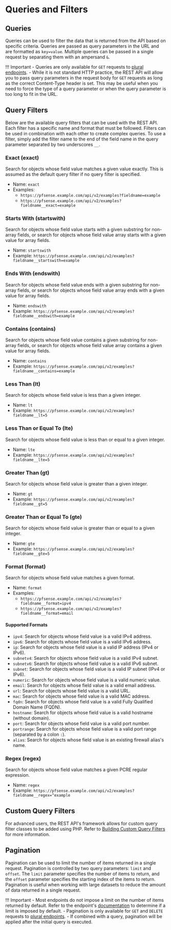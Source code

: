 # Queries and Filters

## Queries

Queries can be used to filter the data that is returned from the API based on specific criteria. Queries are passed as
query parameters in the URL and are formatted as `key=value`. Multiple queries can be passed in a single request by
separating them with an ampersand `&`.

!!! Important
    - Queries are only available for `GET` requests to [plural endpoints](./ENDPOINT_TYPES.md#plural-many-endpoints).
    - While it is not standard HTTP practice, the REST API will allow you to pass query parameters in the request body
    for `GET` requests as long as the correct Content-Type header is set. This may be useful when you need to force
    the type of a query parameter or when the query parameter is too long to fit in the URL.

## Query Filters

Below are the available query filters that can be used with the REST API. Each filter has a specific name and format that
must be followed. Filters can be used in combination with each other to create complex queries. To use a filter, simply
add the filter name to the end of the field name in the query parameter separated by two underscores `__`.

### Exact (exact)

Search for objects whose field value matches a given value exactly. This is assumed as the default query filter if no
query filter is specified.

- Name: `exact`
- Examples:
    - `https://pfsense.example.com/api/v2/examples?fieldname=example`
    - `https://pfsense.example.com/api/v2/examples?fieldname__exact=example`

### Starts With (startswith)

Search for objects whose field value starts with a given substring for non-array fields, or search for objects whose field
value array starts with a given value for array fields.

- Name: `startswith`
- Example: `https://pfsense.example.com/api/v2/examples?fieldname__startswith=example`

### Ends With (endswith)

Search for objects whose field value ends with a given substring for non-array fields, or search for objects whose field
value array ends with a given value for array fields.

- Name: `endswith`
- Example: `https://pfsense.example.com/api/v2/examples?fieldname__endswith=example`

### Contains (contains)

Search for objects whose field value contains a given substring for non-array fields, or search for objects whose field
value array contains a given value for array fields.

- Name: `contains`
- Example: `https://pfsense.example.com/api/v2/examples?fieldname__contains=example`

### Less Than (lt)

Search for objects whose field value is less than a given integer.

- Name: `lt`
- Example: `https://pfsense.example.com/api/v2/examples?fieldname__lt=5`

### Less Than or Equal To (lte)

Search for objects whose field value is less than or equal to a given integer.

- Name: `lte`
- Example: `https://pfsense.example.com/api/v2/examples?fieldname__lte=5`

### Greater Than (gt)

Search for objects whose field value is greater than a given integer.

- Name: `gt`
- Example: `https://pfsense.example.com/api/v2/examples?fieldname__gt=5`

### Greater Than or Equal To (gte)

Search for objects whose field value is greater than or equal to a given integer.

- Name: `gte`
- Example: `https://pfsense.example.com/api/v2/examples?fieldname__gte=5`

### Format (format)

Search for objects whose field value matches a given format.

- Name: `format`
- Examples: 
  - `https://pfsense.example.com/api/v2/examples?fieldname__format=ipv4`
  - `https://pfsense.example.com/api/v2/examples?fieldname__format=email`

#### Supported Formats

- `ipv4`: Search for objects whose field value is a valid IPv4 address.
- `ipv6`: Search for objects whose field value is a valid IPv6 address.
- `ip`: Search for objects whose field value is a valid IP address (IPv4 or IPv6).
- `subnetv4`: Search for objects whose field value is a valid IPv4 subnet.
- `subnetv6`: Search for objects whose field value is a valid IPv6 subnet.
- `subnet`: Search for objects whose field value is a valid IP subnet (IPv4 or IPv6).
- `numeric`: Search for objects whose field value is a valid numeric value.
- `email`: Search for objects whose field value is a valid email address.
- `url`: Search for objects whose field value is a valid URL.
- `mac`: Search for objects whose field value is a valid MAC address.
- `fqdn`: Search for objects whose field value is a valid Fully Qualified Domain Name (FQDN).
- `hostname`: Search for objects whose field value is a valid hostname (without domain).
- `port`: Search for objects whose field value is a valid port number.
- `portrange`: Search for objects whose field value is a valid port range (separated by a colon `:`).
- `alias`: Search for objects whose field value is an existing firewall alias's name.

### Regex (regex)

Search for objects whose field value matches a given PCRE regular expression.

- Name: `regex`
- Example: `https://pfsense.example.com/api/v2/examples?fieldname__regex=^example`

## Custom Query Filters

For advanced users, the REST API's framework allows for custom query filter classes to be added using PHP. Refer to
[Building Custom Query Filters](./BUILDING_CUSTOM_QUERY_FILTER_CLASSES.md) for more information.

## Pagination

Pagination can be used to limit the number of items returned in a single request. Pagination is controlled by two query
parameters: `limit` and `offset`. The `limit` parameter specifies the number of items to return, and the `offset`
parameter specifies the starting index of the items to return. Pagination is useful when working with large datasets to
reduce the amount of data returned in a single request.

!!! Important
    - Most endpoints do not impose a limit on the number of items returned by default. Refer to the endpoint's
      [documentation](https://pfrest.org/api-docs/) to determine if a limit is imposed by default.
    - Pagination is only available for `GET` and `DELETE` requests to [plural endpoints](./ENDPOINT_TYPES.md#plural-many-endpoints).
    - If combined with a query, pagination will be applied after the initial query is executed.
